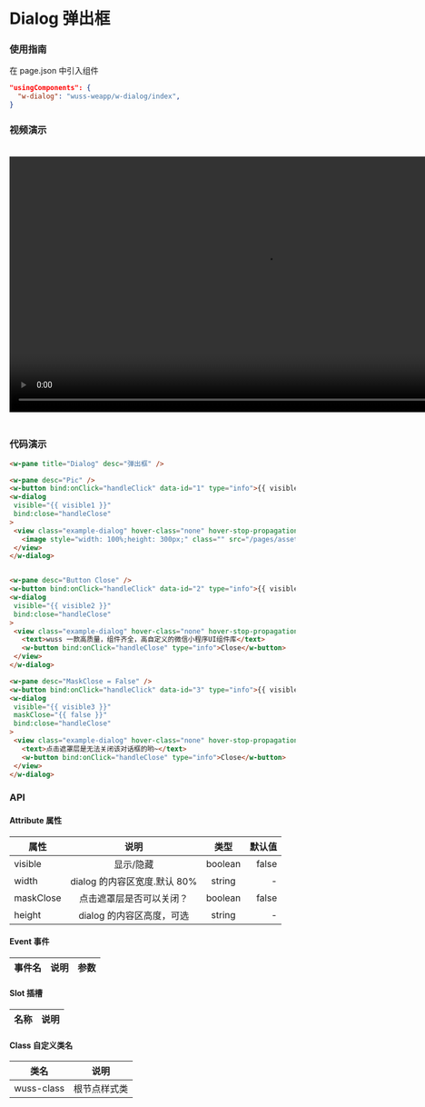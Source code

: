 # Dialog 弹出框

### 使用指南

在 page.json 中引入组件

```json
"usingComponents": {
  "w-dialog": "wuss-weapp/w-dialog/index",
}
```

### 视频演示

<video style="margin: 20px 0;" height="450px" autoplay="true" loop="true" controls x5-playsinline="true" playsinline="true" webkit-playsinline="true" src="../../resource/dialog.mp4"
/>



### 代码演示

```html
<w-pane title="Dialog" desc="弹出框" />

<w-pane desc="Pic" />
<w-button bind:onClick="handleClick" data-id="1" type="info">{{ visible1 ? 'on' : 'off' }}</w-button>
<w-dialog
 visible="{{ visible1 }}"
 bind:close="handleClose"
>
 <view class="example-dialog" hover-class="none" hover-stop-propagation="false">
   <image style="width: 100%;height: 300px;" class="" src="/pages/assets/logo.png" ></image>
 </view>
</w-dialog>


<w-pane desc="Button Close" />
<w-button bind:onClick="handleClick" data-id="2" type="info">{{ visible2 ? 'on' : 'off' }}</w-button>
<w-dialog
 visible="{{ visible2 }}"
 bind:close="handleClose"
>
 <view class="example-dialog" hover-class="none" hover-stop-propagation="false">
   <text>wuss 一款高质量，组件齐全，高自定义的微信小程序UI组件库</text>
   <w-button bind:onClick="handleClose" type="info">Close</w-button>
 </view>
</w-dialog>

<w-pane desc="MaskClose = False" />
<w-button bind:onClick="handleClick" data-id="3" type="info">{{ visible3 ? 'on' : 'off' }}</w-button>
<w-dialog
 visible="{{ visible3 }}"
 maskClose="{{ false }}"
 bind:close="handleClose"
>
 <view class="example-dialog" hover-class="none" hover-stop-propagation="false">
   <text>点击遮罩层是无法关闭该对话框的哟~</text>
   <w-button bind:onClick="handleClose" type="info">Close</w-button>
 </view>
</w-dialog>
```

### API

#### Attribute 属性

| 属性      |             说明             |  类型   | 默认值 |
| --------- | :--------------------------: | :-----: | -----: |
| visible   |          显示/隐藏           | boolean |  false |
| width     | dialog 的内容区宽度.默认 80% | string  |      - |
| maskClose |   点击遮罩层是否可以关闭？   | boolean |  false |
| height    |  dialog 的内容区高度，可选   | string  |      - |

#### Event 事件

| 事件名 | 说明 | 参数 |
| ------ | ---- | ---- |


#### Slot 插槽

| 名称 | 说明 |
| ---- | ---- |


#### Class 自定义类名

| 类名       | 说明         |
| ---------- | ------------ |
| wuss-class | 根节点样式类 |
